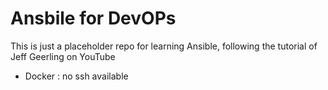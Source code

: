 # Ansbile for DevOPs

This is just a placeholder repo for learning Ansible, following the tutorial
of Jeff Geerling on YouTube

- Docker : no ssh available
